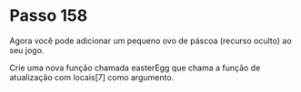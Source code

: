 # Passo 158

Agora você pode adicionar um pequeno ovo de páscoa (recurso oculto) ao seu jogo.

Crie uma nova função chamada easterEgg que chama a função de atualização com locais[7] como argumento.